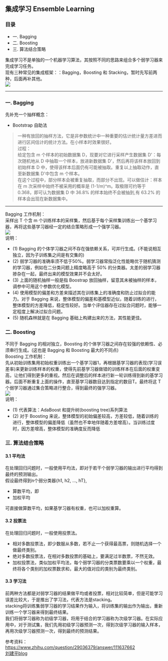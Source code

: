 ## 集成学习 Ensemble Learning

### 目录
- 一. Bagging
- 二. Boosting
- 三. 算法结合策略

 
集成学习不是单独的一个机器学习算法，其按照不同的思路来组合多个弱学习器来完成学习任务。     
现有三种常见的集成框架：：Bagging，Boosting 和 Stacking，暂时先写前两种，后面再补其他。    
![](https://ae03.alicdn.com/kf/Ued37aabb90b14dbfbf18924fb3b104249.jpg)    

----------------

### 一. Bagging
先补充一个抽样概念：
- Bootstrap 自助法
> 一种有放回的抽样方法，它是非参数统计中一种重要的估计统计量方差进而进行区间估计的统计方法。在小样本时效果很好。    
> 过程：  
> 给定包含 m 个样本的初始数据集 D，现要对它进行采样产生数据集 D'：每次随机地从 D 中抽取一个样本，放进新数据集 D'，然后再将该样本放回到初始样本 D 中，使得该样本后面仍有可能被抽取。重复以上抽取动作，直至新数据集 D'中包含 m 个样本。  
> 在这个过程中，部分样本会被重复抽取，而部分不出现。可以做估计：样本在 m 次采样中始终不被采用的概率是 (1-1/m)^m。取极限可约等于 0.368，即可认为数据集 D 中 36.8% 的样本始终不会被抽到,有 63.2% 的样本会出现在新数据集中。  
-------------
Bagging 工作机制：  
采样出 T 个含 m 个训练样本的采样集，然后基于每个采样集训练出一个基学习器，再将这些基学习器经一定的结合策略形成一个强学习器。    
![](https://sc04.alicdn.com/kf/Ud65d6ec327764013bb3bb720412424e8Z.jpg)  
说明：  
- (1) Bagging 的个体学习器之间不存在强依赖关系，可并行生成。(不能说相互独立，因为子训练集之间是有交集的)
- (2) 弱学习器的准确率须不低于50%。弱学习器常指泛化性能略优于随机猜测的学习器，例如在二分类问题上精度略高于 50% 的分类器。太差的弱学习器掺杂在一起，最终出来的模型效果并不会太好。     
- (3) 上面的随机抽样一般是指 Boostrap 放回抽样，留意其未被抽样的样本，调参中可用这个参数优化模型。    
- (4) 使用模型的偏差和方差来描述其在训练集上的准确度和防止过拟合的能力。对于 Bagging 来说，整体模型的偏差和基模型近似，随着训练的进行，整体模型的方差降低，稳定性较好。当单个评估器存在过拟合问题时，能够一定程度上解决过拟合问题。   
- (5) 随机森林就是在 Bagging 基础上构建出来的方法，其性能更佳。  
>

### 二. Boosting
不同于 Bagging 的相对独立，Boosting 的个体学习器之间存在较强的依赖性、必须串行生成。(这也是 Bagging 和 Boosting 最大的不同点)   
Boosting 工作机制：  
先从初始训练集用初始权重训练出一个基学习器1，再根据基学习器的表现(学习误差率)来更新训练样本的权重，使得先前基学习器做错的训练样本在后面的权重变高，让他们得到更多的重视。然后在调整后的样本进行新一轮训练得到新的基学习器。后面不断重复上面的操作，直至基学习器数目达到指定的数目T。最终将这 T 个弱学习器通过集合策略进行整合，得到最终的强学习器。      
![](https://ae03.alicdn.com/kf/U29b89572558c473eb237adacc6ec40f1y.jpg)  
说明：   
- (1) 代表算法：AdaBoost 和提升树(boosting tree)系列算法  
- (2) 对于 Boosting 来说，整体模型的初始偏差较高，方差较低，随着训练的进行，整体模型的偏差降低（虽然也不幸地伴随着方差增高）。当训练过度时，因方差增高，整体模型的准确度反而降低

### 三. 算法结合策略
#### 3.1 平均法
在处理回归问题时，一般使用平均法，即对于若干个弱学习器的输出进行平均得到最终的预测输出。  
假设最终得到n个弱分类器{h1, h2, …, hT},
- 算数平均，即
- 加权平均

可直接做算数平均，如果基学习器有权重，也可以加权重算。    

#### 3.2 投票法
在处理回归问题时，一般使用投票法。
- 相对多数投票法，即少数服从多数，若不止一个获得最高票，则随机选择一个做最终类别。
- 绝对多数投票法，在相对多数投票的基础上，要满足过半数票，不然无效。
- 加权投票法，类似加权平均法，每个弱学习器的分类票数要乘以一个权重，最终将各个类别的加权票数求和，最大的值对应的类别为最终类别。

#### 3.3 学习法
前两种方法都是对弱学习器的结果做平均或者投票，相对比较简单，但是可能学习误差比较大，于是推出了学习法，代表方法是stacking。     
stacking将训练集弱学习器的学习结果作为输入，将训练集的输出作为输出，重新训练一个学习器来得到最终结果。    
我们将弱学习器称为初级学习器，将用于结合的学习器称为次级学习器。在实际应用中，对于测试集，我们先用初级学习器预测一次，得到次级学习器的输入样本，再用次级学习器预测一次，得到最终的预测结果。  


参考资料：  
https://www.zhihu.com/question/29036379/answer/111637662  
[刘建平blog](https://www.cnblogs.com/pinard/p/6131423.html)

